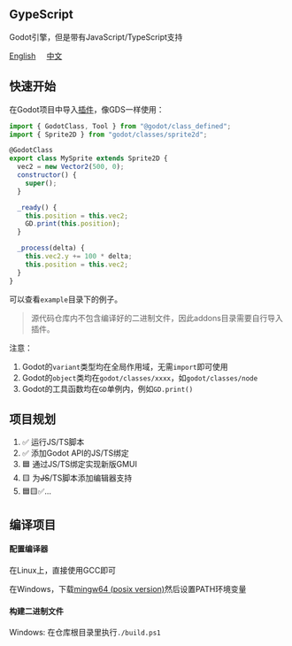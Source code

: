 ## GypeScript  
  
Godot引擎，但是带有JavaScript/TypeScript支持  
  
[English](https://github.com/GodotHub/Gype) &nbsp;&nbsp;&nbsp;&nbsp;[中文](https://github.com/GodotHub/Gype/blob/master/README.ZH.md)  

## 快速开始

在Godot项目中导入[插件](https://github.com/GodotHub/Gype/releases/download/preview/addons.zip)，像GDS一样使用：  
```js
import { GodotClass, Tool } from "@godot/class_defined";
import { Sprite2D } from "godot/classes/sprite2d";

@GodotClass
export class MySprite extends Sprite2D {
  vec2 = new Vector2(500, 0);
  constructor() {
	super();
  }

  _ready() {
	this.position = this.vec2;
	GD.print(this.position);
  }

  _process(delta) {
	this.vec2.y += 100 * delta;
	this.position = this.vec2;
  }
}
```  

可以查看`example`目录下的例子。  
> 源代码仓库内不包含编译好的二进制文件，因此addons目录需要自行导入插件。  

注意：  
1. Godot的`variant`类型均在全局作用域，无需`import`即可使用  
2. Godot的`object`类均在`godot/classes/xxxx`，如`godot/classes/node`  
3. Godot的工具函数均在`GD`单例内，例如`GD.print()`  

## 项目规划

1. ✅ 运行JS/TS脚本  
2. ✅ 添加Godot API的JS/TS绑定  
3. 🟦 通过JS/TS绑定实现新版GMUI  
4. 🟨 为~~JS~~/TS脚本添加编辑器支持  
5. 🟦🟨✅...  

## 编译项目

#### 配置编译器

在Linux上，直接使用GCC即可  
  
在Windows，下载[mingw64 (posix version)](https://github.com/niXman/mingw-builds-binaries/releases/download/13.2.0-rt_v11-rev1/x86_64-13.2.0-release-posix-seh-msvcrt-rt_v11-rev1.7z)然后设置PATH环境变量  

#### 构建二进制文件

Windows: 在仓库根目录里执行`./build.ps1`  
